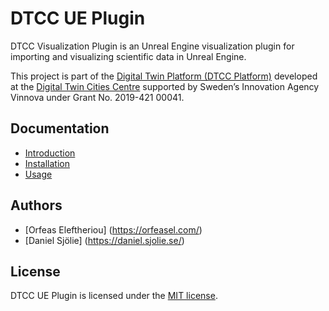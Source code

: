 # DTCC UE Plugin

DTCC Visualization Plugin is an Unreal Engine visualization plugin for importing and visualizing scientific data in Unreal Engine.

This project is part of the
[Digital Twin Platform (DTCC Platform)](https://gitlab.com/dtcc-platform)
developed at the
[Digital Twin Cities Centre](https://dtcc.chalmers.se/)
supported by Sweden’s Innovation Agency Vinnova under Grant No. 2019-421 00041.

## Documentation

* [Introduction](./doc/introduction.md)
* [Installation](./doc/installation.md)
* [Usage](./doc/usage.md)

## Authors

* [Orfeas Eleftheriou] (https://orfeasel.com/)
* [Daniel Sjölie] (https://daniel.sjolie.se/)

## License

DTCC UE Plugin is licensed under the [MIT license](https://opensource.org/licenses/MIT).